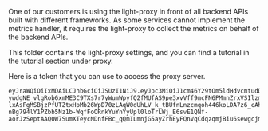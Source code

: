 One of our customers is using the light-proxy in front of all backend APIs built with different frameworks. As some services cannot implement the metrics handler, it requires the light-proxy to collect the metrics on behalf of the backend APIs. 

This folder contains the light-proxy settings, and you can find a tutorial in the tutorial section under proxy. 

Here is a token that you can use to access the proxy server. 

```
eyJraWQiOiIxMDAiLCJhbGciOiJSUzI1NiJ9.eyJpc3MiOiJ1cm46Y29tOm5ldHdvcmtudDpvYXV0aDI6djEiLCJhdWQiOiJ1cm46Y29tLm5ldHdvcmtudCIsImV4cCI6MTkyMTEwMTY4MCwianRpIjoiX1A5Qk05Sm5TS3I1WWM2ajZHcUw3ZyIsImlhdCI6MTYwNTc0MTY4MCwibmJmIjoxNjA1NzQxNTYwLCJ2ZXJzaW9uIjoiMS4wIiwiY2xpZW50X2lkIjoiZjdkNDIzNDgtYzY0Ny00ZWZiLWE1MmQtNGM1Nzg3NDIxZTczIiwic2NwIjpbInByb3h5LnIiLCJwcm94eS53Il19.Oi1NEF4AVvgyVoVg4mqCVabT-ywdgNE_vlgRob6xmME3C9TXs7r7yWumWpyfQ2fMUfAS9pe3xvVff9mcFN6PMmhZrxVSIlzme9r-lxAsFgMSBjzPfUTZtxHpMb26WpD70zLAqW0dUhLV_k_tBUfnLnzcmqoh446koLDA7z6_cAhruA-nBg794lY1PZbb5Nz1b-WqfFoORnkYuYnYyUpl0loTrLWj_E6svE1QNf-aorJzSeptAAQ0W7SumXTeycNDnfFBc_qQmILmnjG5ayZrhEyFQnVqCdqzqmjBiu6sewgcjmmItdiuIgM1cJXshhPWrSUWpDbjNxCVNysQ5lQREw
```
